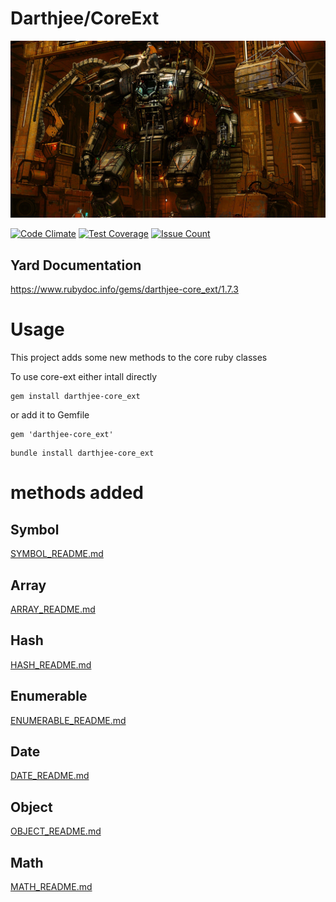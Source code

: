 Darthjee/CoreExt
========

![core_ext](https://raw.githubusercontent.com/darthjee/core_ext/master/mech.jpg)

[![Code Climate](https://codeclimate.com/github/darthjee/core_ext/badges/gpa.svg)](https://codeclimate.com/github/darthjee/core_ext)
[![Test Coverage](https://codeclimate.com/github/darthjee/core_ext/badges/coverage.svg)](https://codeclimate.com/github/darthjee/core_ext/coverage)
[![Issue Count](https://codeclimate.com/github/darthjee/core_ext/badges/issue_count.svg)](https://codeclimate.com/github/darthjee/core_ext)

Yard Documentation
-------------------
https://www.rubydoc.info/gems/darthjee-core_ext/1.7.3

# Usage
This project adds some new methods to the core ruby classes

To use core-ext either intall directly

```console
gem install darthjee-core_ext
```

or add it to Gemfile

```
gem 'darthjee-core_ext'
```

```console
bundle install darthjee-core_ext
```

# methods added

## Symbol
[SYMBOL_README.md](SYMBOL_README.md)
## Array
[ARRAY_README.md](ARRAY_README.md)
## Hash
[HASH_README.md](HASH_README.md)
## Enumerable
[ENUMERABLE_README.md](ENUMERABLE_README.md)
## Date
[DATE_README.md](DATE_README.md)
## Object
[OBJECT_README.md](OBJECT_README.md)
## Math
[MATH_README.md](MATH_README.md)
